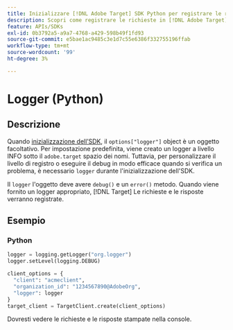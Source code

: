 ```yaml
---
title: Inizializzare [!DNL Adobe Target] SDK Python per registrare le richieste
description: Scopri come registrare le richieste in [!DNL Adobe Target] SDK Python.
feature: APIs/SDKs
exl-id: 0b3792a5-a9a7-4768-a429-598b49f1fd93
source-git-commit: e5bae1ac9485c3e1d7c55e6386f332755196ffab
workflow-type: tm+mt
source-wordcount: '99'
ht-degree: 3%

---
```


# Logger (Python)

## Descrizione

Quando [inizializzazione dell’SDK](initialize-sdk.md), il `options["logger"]` object è un oggetto facoltativo. Per impostazione predefinita, viene creato un logger a livello INFO sotto il `adobe.target` spazio dei nomi. Tuttavia, per personalizzare il livello di registro o eseguire il debug in modo efficace quando si verifica un problema, è necessario `logger` durante l&#39;inizializzazione dell&#39;SDK.

Il `logger` l&#39;oggetto deve avere `debug()` e un `error()` metodo. Quando viene fornito un logger appropriato, [!DNL Target] Le richieste e le risposte verranno registrate.

## Esempio

### Python

```python {line-numbers="true"}
logger = logging.getLogger("org.logger")
logger.setLevel(logging.DEBUG)

client_options = {
  "client": "acmeclient",
  "organization_id": "1234567890@AdobeOrg",
  "logger": logger
}
target_client = TargetClient.create(client_options)
```

Dovresti vedere le richieste e le risposte stampate nella console.
